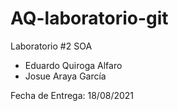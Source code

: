 # AQ-laboratorio-git

Laboratorio #2 SOA

- Eduardo Quiroga Alfaro
- Josue Araya García


Fecha de Entrega: 18/08/2021
